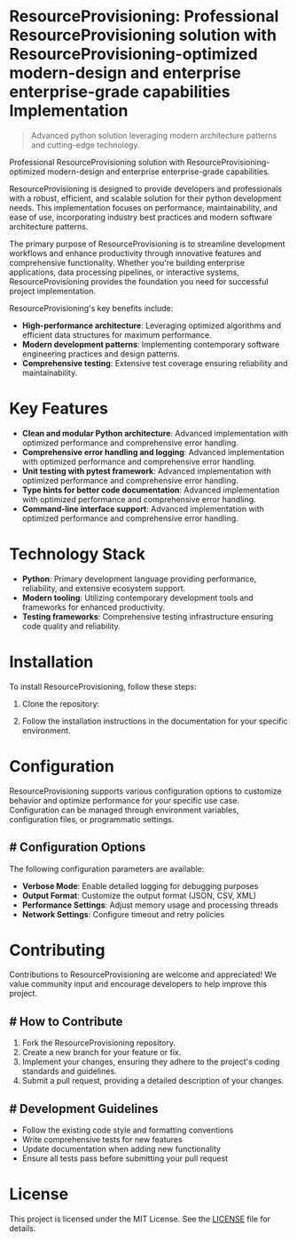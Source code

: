 <!-- fallback_ResourceProvisioning_20250810030256_32499 -->

# ResourceProvisioning: Professional ResourceProvisioning solution with ResourceProvisioning-optimized modern-design and enterprise enterprise-grade capabilities Implementation
> Advanced python solution leveraging modern architecture patterns and cutting-edge technology.

Professional ResourceProvisioning solution with ResourceProvisioning-optimized modern-design and enterprise enterprise-grade capabilities.

ResourceProvisioning is designed to provide developers and professionals with a robust, efficient, and scalable solution for their python development needs. This implementation focuses on performance, maintainability, and ease of use, incorporating industry best practices and modern software architecture patterns.

The primary purpose of ResourceProvisioning is to streamline development workflows and enhance productivity through innovative features and comprehensive functionality. Whether you're building enterprise applications, data processing pipelines, or interactive systems, ResourceProvisioning provides the foundation you need for successful project implementation.

ResourceProvisioning's key benefits include:

* **High-performance architecture**: Leveraging optimized algorithms and efficient data structures for maximum performance.
* **Modern development patterns**: Implementing contemporary software engineering practices and design patterns.
* **Comprehensive testing**: Extensive test coverage ensuring reliability and maintainability.

# Key Features

* **Clean and modular Python architecture**: Advanced implementation with optimized performance and comprehensive error handling.
* **Comprehensive error handling and logging**: Advanced implementation with optimized performance and comprehensive error handling.
* **Unit testing with pytest framework**: Advanced implementation with optimized performance and comprehensive error handling.
* **Type hints for better code documentation**: Advanced implementation with optimized performance and comprehensive error handling.
* **Command-line interface support**: Advanced implementation with optimized performance and comprehensive error handling.

# Technology Stack

* **Python**: Primary development language providing performance, reliability, and extensive ecosystem support.
* **Modern tooling**: Utilizing contemporary development tools and frameworks for enhanced productivity.
* **Testing frameworks**: Comprehensive testing infrastructure ensuring code quality and reliability.

# Installation

To install ResourceProvisioning, follow these steps:

1. Clone the repository:


2. Follow the installation instructions in the documentation for your specific environment.

# Configuration

ResourceProvisioning supports various configuration options to customize behavior and optimize performance for your specific use case. Configuration can be managed through environment variables, configuration files, or programmatic settings.

## # Configuration Options

The following configuration parameters are available:

* **Verbose Mode**: Enable detailed logging for debugging purposes
* **Output Format**: Customize the output format (JSON, CSV, XML)
* **Performance Settings**: Adjust memory usage and processing threads
* **Network Settings**: Configure timeout and retry policies

# Contributing

Contributions to ResourceProvisioning are welcome and appreciated! We value community input and encourage developers to help improve this project.

## # How to Contribute

1. Fork the ResourceProvisioning repository.
2. Create a new branch for your feature or fix.
3. Implement your changes, ensuring they adhere to the project's coding standards and guidelines.
4. Submit a pull request, providing a detailed description of your changes.

## # Development Guidelines

* Follow the existing code style and formatting conventions
* Write comprehensive tests for new features
* Update documentation when adding new functionality
* Ensure all tests pass before submitting your pull request

# License

This project is licensed under the MIT License. See the [LICENSE](https://github.com/laurindoisaac/ResourceProvisioning/blob/main/LICENSE) file for details.
